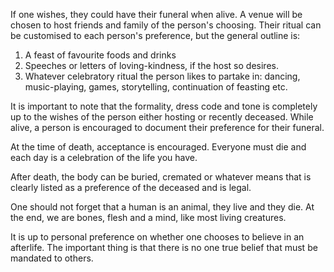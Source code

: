 If one wishes, they could have their funeral when alive. A venue will be chosen to host friends and family of the person's choosing. Their ritual can be customised to each person's preference, but the general outline is:

1. A feast of favourite foods and drinks
2. Speeches or letters of loving-kindness, if the host so desires.
3. Whatever celebratory ritual the person likes to partake in: dancing, music-playing, games, storytelling, continuation of feasting etc. 

It is important to note that the formality, dress code and tone is completely up to the wishes of the person either hosting or recently deceased. While alive, a person is encouraged to document their preference for their funeral. 

At the time of death, acceptance is encouraged. Everyone must die and each day is a celebration of the life you have.

After death, the body can be buried, cremated or whatever means that is clearly listed as a preference of the deceased and is legal.

One should not forget that a human is an animal, they live and they die. At the end, we are bones, flesh and a mind, like most living creatures.

It is up to personal preference on whether one chooses to believe in an afterlife. The important thing is that there is no one true belief that must be mandated to others.

